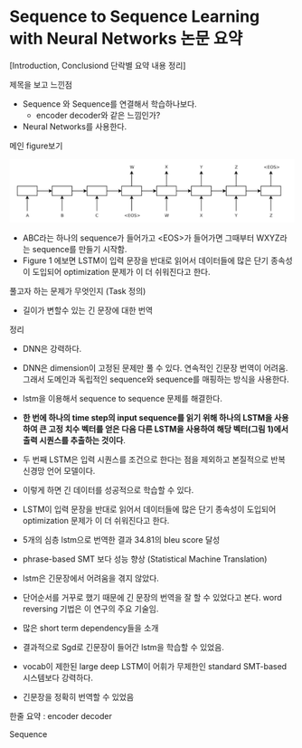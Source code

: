 # Sequence to Sequence Learning with Neural Networks 논문 요약
[Introduction, Conclusiond 단락별 요약 내용 정리]

제목을 보고 느낀점
- Sequence 와 Sequence를 연결해서 학습하나보다.
    - encoder decoder와 같은 느낌인가?
- Neural Networks를 사용한다.

메인 figure보기

![picture 2](images/889ab3f4aa3e6530c5f3265911821979668bbf5ca04c58e35a0659cea60b9a17.png)  

- ABC라는 하나의 sequence가 들어가고 \<EOS>가 들어가면 그때부터 WXYZ라는 sequence를 만들기 시작함.
- Figure 1 에보면 LSTM이 입력 문장을 반대로 읽어서 데이터들에 많은 단기 종속성이 도입되어 optimization 문제가 이 더 쉬워진다고 한다.

풀고자 하는 문제가 무엇인지 (Task 정의)

- 길이가 변할수 있는 긴 문장에 대한 번역

정리

- DNN은 강력하다.
- DNN은 dimension이 고정된 문제만 풀 수 있다. 연속적인 긴문장 번역이 어려움. 그래서 도메인과 독립적인 sequence와 sequence를 매핑하는 방식을 사용한다.
- lstm을 이용해서 sequence to sequence 문제를 해결한다.
- **한 번에 하나의 time step의 input sequence를 읽기 위해 하나의 LSTM을 사용하여 큰 고정 치수 벡터를 얻은 다음 다른 LSTM을 사용하여 해당 벡터(그림 1)에서 출력 시퀀스를 추출하는 것이다**.
- 두 번째 LSTM은 입력 시퀀스를 조건으로 한다는 점을 제외하고 본질적으로 반복 신경망 언어 모델이다.
- 이렇게 하면 긴 데이터를 성공적으로 학습할 수 있다.
- LSTM이 입력 문장을 반대로 읽어서 데이터들에 많은 단기 종속성이 도입되어 optimization 문제가 이 더 쉬워진다고 한다.
- 5개의 심층 lstm으로 번역한 결과 34.81의 bleu score 달성
- phrase-based SMT 보다 성능 향상 (Statistical Machine Translation)
- lstm은 긴문장에서 어려움을 겪지 않았다.
- 단어순서를 거꾸로 했기 때문에 긴 문장의 번역을 잘 할 수 있었다고 본다. word reversing 기법은 이 연구의 주요 기술임.
- 많은 short term dependency들을 소개
- 결과적으로 Sgd로 긴문장이 들어간 lstm을 학습할 수 있었음.

- vocab이 제한된 large deep LSTM이 어휘가 무제한인 standard SMT-based 시스템보다 강력하다.
- 긴문장을 정확히 번역할 수 있었음

한줄 요약 : encoder decoder

Sequence